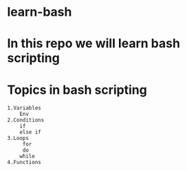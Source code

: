 # learn-bash
# In this repo we will learn bash scripting
# Topics in bash scripting
    1.Variables
        Env
    2.Conditions
        if
        else if
    3.Loops
         for
         do
        while
    4.Functions
